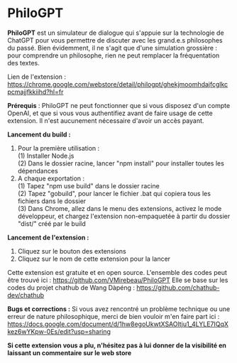 # PhiloGPT

**PhiloGPT** est un simulateur de dialogue qui s'appuie sur la technologie de ChatGPT pour vous permettre de discuter avec les grand.e.s philosophes du passé. Bien évidemment, il ne s'agit que d'une simulation grossière : pour comprendre un philosophe, rien ne peut remplacer la fréquentation des textes.

Lien de l'extension : https://chrome.google.com/webstore/detail/philogpt/ghekjmoomhdajfcglkcpcmajjfkkiihd?hl=fr

**Prérequis** : PhiloGPT ne peut fonctionner que si vous disposez d'un compte OpenAI, et que si vous vous authentifiez avant de faire usage de cette extension. Il n'est aucunement nécessaire d'avoir un accès payant.

**Lancement du build :**  
1. Pour la première utilisation :  
	(1) Installer Node.js  
	(2) Dans le dossier racine, lancer "npm install" pour installer toutes les dépendances
2. A chaque exportation :  
	(1) Tapez "npm use build" dans le dossier racine  
	(2) Tapez "gobuild", pour lancer le fichier .bat qui copiera tous les fichiers dans le dossier  
	(3) Dans Chrome, allez dans le menu des extensions, activez le mode développeur, et chargez l'extension non-empaquetée à partir du dossier "dist/" créé par le build

**Lancement de l'extension :**
1. Cliquez sur le bouton des extensions
2. Cliquez sur le nom de cette extension pour la lancer

Cette extension est gratuite et en open source.
L'ensemble des codes peut être trouvé ici : https://github.com/VMirebeau/PhiloGPT
Elle se base sur les codes du projet chathub de Wang Dàpéng : https://github.com/chathub-dev/chathub

**Bugs et corrections :**
Si vous avez rencontré un problème technique ou une erreur de nature philosophique, merci de bien vouloir m'en faire part ici :
https://docs.google.com/document/d/1hw8egoUkwtXSAOltju1_4LYLE7IQqXkez6wYKpw-0Es/edit?usp=sharing

**Si cette extension vous a plu, n'hésitez pas à lui donner de la visibilité en laissant un commentaire sur le web store**
